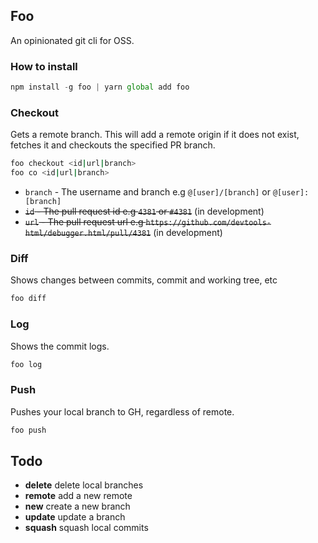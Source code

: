 ## Foo

An opinionated git cli for OSS.

### How to install

```js
npm install -g foo | yarn global add foo
```

### Checkout

Gets a remote branch. This will add a remote origin if it does not exist, fetches it and checkouts the specified PR branch.

```bash
foo checkout <id|url|branch>
foo co <id|url|branch>
```
- `branch` - The username and branch e.g `@[user]/[branch]` or `@[user]:[branch]`
- ~~`id` - The pull request id e.g `4381` or `#4381`~~ (in development)
- ~~`url` - The pull request url e.g `https://github.com/devtools-html/debugger.html/pull/4381`~~ (in development)


### Diff

Shows changes between commits, commit and working tree, etc

```bash
foo diff
```

### Log

Shows the commit logs.

```bash
foo log
```

### Push

Pushes your local branch to GH, regardless of remote.

```bash
foo push
```


## Todo
* **delete** delete local branches
* **remote** add a new remote
* **new** create a new branch
* **update** update a branch
* **squash** squash local commits
